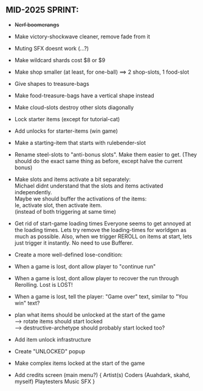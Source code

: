 

## MID-2025 SPRINT:


- ~~Nerf boomerangs~~


- Make victory-shockwave cleaner, remove fade from it


- Muting SFX doesnt work (...?)


- Make wildcard shards cost $8 or $9


- Make shop smaller (at least, for one-ball)
==> 2 shop-slots, 1 food-slot


- Give shapes to treasure-bags
- Make food-treasure-bags have a vertical shape instead
- Make cloud-slots destroy other slots diagonally


- Lock starter items (except for tutorial-cat)
- Add unlocks for starter-items (win game)


- Make a starting-item that starts with rulebender-slot


- Rename steel-slots to "anti-bonus slots". Make them easier to get.
(They should do the exact same thing as before, except halve the current bonus)


- Make slots and items activate a bit separately:  
Michael didnt understand that the slots and items activated independently.  
Maybe we should buffer the activations of the items:  
Ie, activate slot, then activate item.  
(instead of both triggering at same time)   



- Get rid of start-game loading times
Everyone seems to get annoyed at the loading times.
Lets try remove the loading-times for worldgen as much as possible.
Also, when we trigger REROLL on items at start, lets just trigger it instantly. No need to use Bufferer.


- Create a more well-defined lose-condition:
- When a game is lost, dont allow player to "continue run"
- When a game is lost, dont allow player to recover the run through Rerolling. Lost is LOST!
- When a game is lost, tell the player: "Game over" text, similar to "You win" text?



- plan what items should be unlocked at the start of the game   
    --> rotate items should start locked  
    --> destructive-archetype should probably start locked too?  


- Add item unlock infrastructure
- Create "UNLOCKED" popup
- Make complex items locked at the start of the game



- Add credits screen (main menu?)
{
    Artist(s)
    Coders (Auahdark, skahd, myself)
    Playtesters
    Music
    SFX
}

